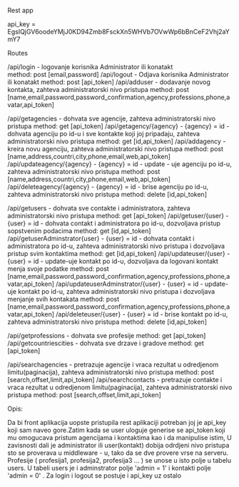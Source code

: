 Rest app

api_key = EgsIQjGV6oodeYMjJ0KD94Zmb8FsckXn5WHVb7OVwWp6bBnCeF2Vhj2aYmY7

Routes

/api/login - logovanje korisnika Administrator ili konatakt <br>
 method: post [email,password]
/api/logout - Odjava korisnika  Administrator ili konatakt
 method: post [api_token]
/api/adduser - dodavanje novog kontakta, zahteva administratorski nivo pristupa
 method: post [name,email,password,password_confirmation,agency,professions,phone,avatar,api_token]
 
/api/getagencies - dohvata sve agencije, zahteva administratorski nivo pristupa
 method: get [api_token]
/api/getagency/{agency} - {agency} = id - dohvata agenciju po id-u i sve kontakte koji joj pripadaju, zahteva administratorski nivo pristupa
 method: get [id,api_token]
/api/addagency - kreira novu agenciju, zahteva administratorski nivo pristupa
 method: post [name,address,countri,city,phone,email,web,api_token]
/api/updateagency/{agency} - {agency} = id - update - uje agenciju po id-u, zahteva administratorski nivo pristupa
 method: post [name,address,countri,city,phone,email,web,api_token]
/api/deleteagency/{agency} - {agency} = id - brise agenciju po id-u, zahteva administratorski nivo pristupa
 method: delete [id,api_token]
 
/api/getusers - dohvata sve contakte i administratora, zahteva administratorski nivo pristupa
 method: get [api_token]
/api/getuser/{user} - {user} = id - dohvata contakt i administratora po id-u, dozvoljava pristup sopstvenim podacima
 method: get [id,api_token]
/api/getuserAdminstrator{user} - {user} = id - dohvata contakt i administratora po id-u, zahteva administratorski nivo pristupa i dozvoljava pristup svim kontaktima
 method: get [id,api_token]
/api/updateuser/{user} - {user} = id - update-uje kontakt po id-u, dozvoljava da logovani kontakt menja svoje podatke
 method: post [name,email,password,password_confirmation,agency,professions,phone,avatar,api_token]
/api/updateuserAdminstrator/{user} - {user} = id - update-uje kontakt po id-u, zahteva administratorski nivo pristupa i dozvoljava menjanje svih kontakata
 method: post [name,email,password,password_confirmation,agency,professions,phone,avatar,api_token]
/api/deleteuser/{user} - {user} = id - brise kontakt po id-u, zahteva administratorski nivo pristupa
 method: delete [id,api_token]
 
/api/getprofessions - dohvata sve profesije
 method: get [api_token]
/api/getcountriescities - dohvata sve drzave i gradove
 method: get [api_token]

/api/searchagencies - pretrazuje agencije i vraca rezultat u odredjenom limitu(paginacija), zahteva administratorski nivo pristupa
 method: post [search,offset,limit,api_token]
/api/searchcontacts - pretrazuje contakte i vraca rezultat u odredjenom limitu(paginacija), zahteva administratorski nivo pristupa
 method: post [search,offset,limit,api_token]
 
 
Opis:

Da bi front aplikacija uopste pristupila rest aplikaciji potreban joj je api_key koji sam naveo gore.Zatim kada se user uloguje
generise se api_token koji mu omogucava pristum agencijama i kontaktima kao i da manipulise istim, U zavisnosti dali je administrator ili
user(kontakt) dobija odrdjeni nivo pristupa sto se proverava u middleware - u, tako da se dve provere vrse na serveru.
Profesije ( profesija1, profesija2, profesija3 ... ) se unose u isto polje u tabelu users.
U tabeli users je i adminstrator polje 'admin = 1' i kontakti  polje 'admin = 0' .
Za login i logout se postuje i api_key uz ostalo
